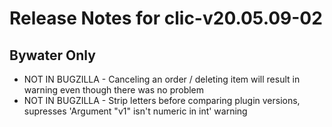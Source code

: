 
# Release Notes for clic-v20.05.09-02

## Bywater Only

- NOT IN BUGZILLA - Canceling an order / deleting item will result in warning even though there was no problem
- NOT IN BUGZILLA - Strip letters before comparing plugin versions, supresses 'Argument "v1" isn't numeric in int' warning


